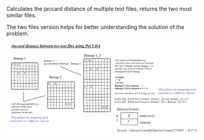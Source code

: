 Calculates the jaccard distance of multiple text files, returns the two most similar files.


The two files version helps for better understanding the solution of the problem.

![alt text](https://raw.githubusercontent.com/panayiotiska/jaccard-distance-multiple-files-pycuda/main/jaccard_explanation.png)
